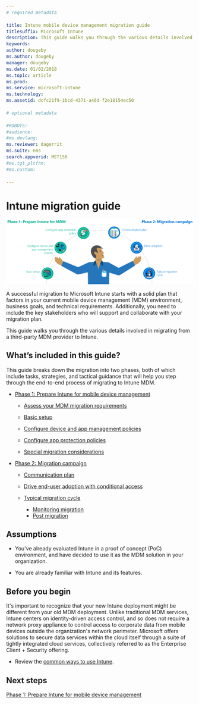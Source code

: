 ```yaml
---
# required metadata

title: Intune mobile device management migration guide
titlesuffix: Microsoft Intune
description: This guide walks you through the various details involved in migrating from a third-party MDM provider to Microsoft Intune.
keywords:
author: dougeby
ms.author: dougeby
manager: dougeby
ms.date: 01/02/2018
ms.topic: article
ms.prod:
ms.service: microsoft-intune
ms.technology:
ms.assetid: dcfc21f9-1bcd-4371-a46d-f2e18154ec50

# optional metadata

#ROBOTS:
#audience:
#ms.devlang:
ms.reviewer: dagerrit
ms.suite: ems
search.appverid: MET150
#ms.tgt_pltfrm:
#ms.custom:

---
```


# Intune migration guide

![Microsoft Intune MDM migration guide art](./media/MDM-migration-guide-art.PNG)

A successful migration to Microsoft Intune starts with a solid plan that factors in your current mobile device management (MDM) environment, business goals, and technical requirements. Additionally, you need to include the key stakeholders who will support and collaborate with your migration plan.

This guide walks you through the various details involved in migrating from a third-party MDM provider to Intune.

## What’s included in this guide?

This guide breaks down the migration into two phases, both of which include tasks, strategies, and tactical guidance that will help you step through the end-to-end process of migrating to Intune MDM.

-   [Phase 1: Prepare Intune for mobile device management](migration-guide-prepare.md)

    -   [Assess your MDM migration requirements](migration-guide-prepare.md#assess-mdm-requirements)

    -   [Basic setup](migration-guide-setup.md)

    -   [Configure device and app management policies](migration-guide-configure-policies.md)

    -   [Configure app protection policies](migration-guide-app-protection-policies.md)

    -   [Special migration considerations](migration-guide-considerations.md)

-   [Phase 2: Migration campaign](migration-guide-campaign.md)

    -   [Communication plan](migration-guide-communication-plan.md)

    -   [Drive end-user adoption with conditional access](migration-guide-drive-adoption.md)

    -   [Typical migration cycle](migration-guide-cycle.md)
	    -   [Monitoring migration](migration-guide-cycle.md#monitoring-migration)
	    -   [Post migration](migration-guide-cycle.md#post-migration)

## Assumptions

-   You've already evaluated Intune in a proof of concept (PoC) environment, and have decided to use it as the MDM solution in your organization.

-   You are already familiar with Intune and its features.

## Before you begin

It's important to recognize that your new Intune deployment might be different from your old MDM deployment. Unlike traditional MDM services, Intune centers on identity-driven access control, and so does not require a network proxy appliance to control access to corporate data from mobile devices outside the organization's network perimeter. Microsoft offers solutions to secure data services within the cloud itself through a suite of tightly integrated cloud services, collectively referred to as the Enterprise Client + Security offering.

-   Review the [common ways to use Intune](common-scenarios.md).

## Next steps

[Phase 1: Prepare Intune for mobile device management](migration-guide-prepare.md)
